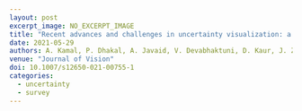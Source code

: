 ```yaml
---
layout: post
excerpt_image: NO_EXCERPT_IMAGE
title: "Recent advances and challenges in uncertainty visualization: a survey"
date: 2021-05-29
authors: A. Kamal, P. Dhakal, A. Javaid, V. Devabhaktuni, D. Kaur, J. Zaientz & R. P. Marinier
venue: "Journal of Vision"
doi: 10.1007/s12650-021-00755-1
categories:
  - uncertainty
  - survey
---
```


